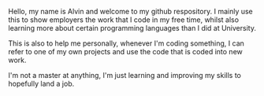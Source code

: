 Hello, my name is Alvin and welcome to my github respository. I mainly use this to show employers the work that I code in my free time, whilst also learning more about certain programming languages than I did at University.

This is also to help me personally, whenever I'm coding something, I can refer to one of my own projects and use the code that is coded into new work.

I'm not a master at anything, I'm just learning and improving my skills to hopefully land a job.



